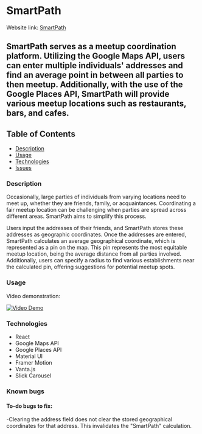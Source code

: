 # SmartPath

Website link:
[SmartPath](https://654bfc206e1db14ba89bc482--precious-fox-3394d9.netlify.app/)

## SmartPath serves as a meetup coordination platform. Utilizing the Google Maps API, users can enter multiple individuals' addresses and find an average point in between all parties to then meetup. Additionally, with the use of the Google Places API, SmartPath will provide various meetup locations such as restaurants, bars, and cafes.

## Table of Contents

- [Description](#description)
- [Usage](#usage)
- [Technologies](#technologies)
- [Issues](#issues)

### Description

Occasionally, large parties of individuals from varying locations need to meet up, whether they are friends, family, or acquaintances. Coordinating a fair meetup location can be challenging when parties are spread across different areas. SmartPath aims to simplify this process.

Users input the addresses of their friends, and SmartPath stores these addresses as geographic coordinates. Once the addresses are entered, SmartPath calculates an average geographical coordinate, which is represented as a pin on the map. This pin represents the most equitable meetup location, being the average distance from all parties involved. Additionally, users can specify a radius to find various establishments near the calculated pin, offering suggestions for potential meetup spots.

### Usage

Video demonstration:

[![Video Demo](https://img.youtube.com/vi/x7M18tMKgYs/0.jpg)](https://youtu.be/x7M18tMKgYs)

### Technologies

- React
- Google Maps API
- Google Places API
- Material UI
- Framer Motion
- Vanta.js
- Slick Carousel

### Known bugs

#### To-do bugs to fix:

-Clearing the address field does not clear the stored geographical coordinates for that address. This invalidates the "SmartPath" calculation.
